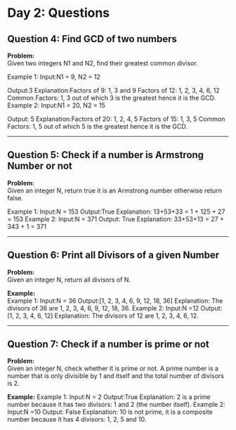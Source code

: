 # Day 2: Questions

## Question 4: Find GCD of two numbers

**Problem:**  
Given two integers N1 and N2, find their greatest common divisor.

Example 1:
Input:N1 = 9, N2 = 12

Output:3
Explanation:Factors of 9: 1, 3 and 9
Factors of 12: 1, 2, 3, 4, 6, 12
Common Factors: 1, 3 out of which 3 is the greatest hence it is the GCD.
Example 2:
Input:N1 = 20, N2 = 15

Output: 5
Explanation:Factors of 20: 1, 2, 4, 5
Factors of 15: 1, 3, 5
Common Factors: 1, 5 out of which 5 is the greatest hence it is the GCD.

---

## Question 5: Check if a number is Armstrong Number or not

**Problem:**  
Given an integer N, return true it is an Armstrong number otherwise return false.

Example 1:
Input:N = 153
Output:True
Explanation: 13+53+33 = 1 + 125 + 27 = 153
Example 2:
Input:N = 371
Output: True
Explanation: 33+53+13 = 27 + 343 + 1 = 371

---

## Question 6: Print all Divisors of a given Number

**Problem:**  
Given an integer N, return all divisors of N.

**Example:**  
Example 1:
Input:N = 36
Output:[1, 2, 3, 4, 6, 9, 12, 18, 36]
Explanation: The divisors of 36 are 1, 2, 3, 4, 6, 9, 12, 18, 36.
Example 2:
Input:N =12
Output: [1, 2, 3, 4, 6, 12]
Explanation: The divisors of 12 are 1, 2, 3, 4, 6, 12.

---

## Question 7: Check if a number is prime or not

**Problem:**  
Given an integer N, check whether it is prime or not. A prime number is a number that is only divisible by 1 and itself and the total number of divisors is 2.

**Example:**
Example 1:
Input:N = 2
Output:True
Explanation: 2 is a prime number because it has two divisors: 1 and 2 (the number itself).
Example 2:
Input:N =10
Output: False
Explanation: 10 is not prime, it is a composite number because it has 4 divisors: 1, 2, 5 and 10.
